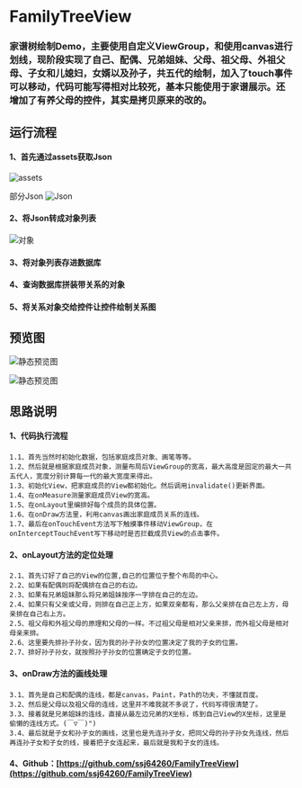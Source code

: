 # FamilyTreeView
### 家谱树绘制Demo，主要使用自定义ViewGroup，和使用canvas进行划线，现阶段实现了自己、配偶、兄弟姐妹、父母、祖父母、外祖父母、子女和儿媳妇，女婿以及孙子，共五代的绘制，加入了touch事件可以移动，代码可能写得相对比较死，基本只能使用于家谱展示。还增加了有养父母的控件，其实是拷贝原来的改的。

## 运行流程

#### 1、首先通过assets获取Json
![assets](https://raw.githubusercontent.com/ssj64260/FamilyTreeView/master/image/QQ%E6%88%AA%E5%9B%BE20170602231531.png)

部分Json
![Json](https://raw.githubusercontent.com/ssj64260/FamilyTreeView/master/image/QQ%E6%88%AA%E5%9B%BE20170602231651.png)

#### 2、将Json转成对象列表
![对象](https://raw.githubusercontent.com/ssj64260/FamilyTreeView/master/image/QQ%E6%88%AA%E5%9B%BE20170602232244.png)

#### 3、将对象列表存进数据库
#### 4、查询数据库拼装带关系的对象
#### 5、将关系对象交给控件让控件绘制关系图

## 预览图

![静态预览图](https://raw.githubusercontent.com/ssj64260/FamilyTreeView/master/image/device-2017-06-23-155317.png)

![静态预览图](https://raw.githubusercontent.com/ssj64260/FamilyTreeView/master/image/device-2017-06-23-155343.png)


## 思路说明
#### 1、代码执行流程
	1.1、首先当然时初始化数据，包括家庭成员对象、画笔等等。
	1.2、然后就是根据家庭成员对象，测量布局后ViewGroup的宽高，最大高度是固定的最大一共五代人，宽度分别计算每一代的最大宽度来得出。
	1.3、初始化View，把家庭成员的View都初始化。然后调用invalidate()更新界面。
	1.4、在onMeasure测量家庭成员View的宽高。
	1.5、在onLayout里编排好每个成员的具体位置。
	1.6、在onDraw方法里，利用canvas画出家庭成员关系的连线。
	1.7、最后在onTouchEvent方法写下触摸事件移动ViewGroup，在onInterceptTouchEvent写下移动时是否拦截成员View的点击事件。
  
#### 2、onLayout方法的定位处理
	2.1、首先订好了自己的View的位置,自己的位置位于整个布局的中心。
	2.2、如果有配偶则将配偶排在自己的右边。
	2.3、如果有兄弟姐妹那么将兄弟姐妹按序一字排在自己的左边。
	2.4、如果只有父亲或父母，则排在自己正上方，如果双亲都有，那么父亲排在自己左上方，母亲排在自己右上方。
	2.5、祖父母和外祖父母的原理和父母的一样。不过祖父母是相对父亲来排，而外祖父母是相对母亲来排。
	2.6、这里要先排孙子孙女，因为我的孙子孙女的位置决定了我的子女的位置。
	2.7、排好孙子孙女，就按照孙子孙女的位置确定子女的位置。
	
#### 3、onDraw方法的画线处理
	3.1、首先是自己和配偶的连线，都是canvas，Paint，Path的功夫，不懂就百度。
	3.2、然后是父母以及祖父母的连线，这里并不难我就不多说了，代码写得很清楚了。
	3.3、接着就是兄弟姐妹的连线，直接从最左边兄弟的X坐标，练到自己View的X坐标，这里是偷懒的连线方式。(￣▽￣)")
	3.4、最后就是子女和孙子女的画线，这里也是先连孙子女，把同父母的孙子孙女先连线，然后再连孙子女和子女的线，接着把子女连起来，最后就是我和子女的连线。

#### 4、Github：[https://github.com/ssj64260/FamilyTreeView](https://github.com/ssj64260/FamilyTreeView)
